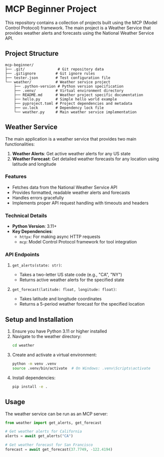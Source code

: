 # MCP Beginner Project

This repository contains a collection of projects built using the MCP (Model Control Protocol) framework. The main project is a Weather Service that provides weather alerts and forecasts using the National Weather Service API.

## Project Structure

```
mcp-beginner/
├── .git/               # Git repository data
├── .gitignore         # Git ignore rules
├── tester.json        # Test configuration file
└── weather/           # Weather service project
    ├── .python-version # Python version specification
    ├── .venv/         # Virtual environment directory
    ├── README.md      # Weather project specific documentation
    ├── hello.py       # Simple hello world example
    ├── pyproject.toml # Project dependencies and metadata
    ├── uv.lock        # Dependency lock file
    └── weather.py     # Main weather service implementation
```

## Weather Service

The main application is a weather service that provides two main functionalities:

1. **Weather Alerts**: Get active weather alerts for any US state
2. **Weather Forecast**: Get detailed weather forecasts for any location using latitude and longitude

### Features

- Fetches data from the National Weather Service API
- Provides formatted, readable weather alerts and forecasts
- Handles errors gracefully
- Implements proper API request handling with timeouts and headers

### Technical Details

- **Python Version**: 3.11+
- **Key Dependencies**:
  - `httpx`: For making async HTTP requests
  - `mcp`: Model Control Protocol framework for tool integration

### API Endpoints

1. `get_alerts(state: str)`:
   - Takes a two-letter US state code (e.g., "CA", "NY")
   - Returns active weather alerts for the specified state

2. `get_forecast(latitude: float, longitude: float)`:
   - Takes latitude and longitude coordinates
   - Returns a 5-period weather forecast for the specified location

## Setup and Installation

1. Ensure you have Python 3.11 or higher installed
2. Navigate to the weather directory:
   ```bash
   cd weather
   ```
3. Create and activate a virtual environment:
   ```bash
   python -m venv .venv
   source .venv/bin/activate  # On Windows: .venv\Scripts\activate
   ```
4. Install dependencies:
   ```bash
   pip install -e .
   ```

## Usage

The weather service can be run as an MCP server:

```python
from weather import get_alerts, get_forecast

# Get weather alerts for California
alerts = await get_alerts("CA")

# Get weather forecast for San Francisco
forecast = await get_forecast(37.7749, -122.4194)
```